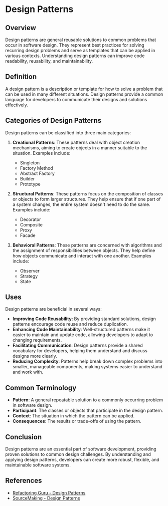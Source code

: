 # Design Patterns

## Overview

Design patterns are general reusable solutions to common problems that occur in software design. They represent best practices for solving recurring design problems and serve as templates that can be applied in various contexts. Understanding design patterns can improve code readability, reusability, and maintainability.

## Definition

A design pattern is a description or template for how to solve a problem that can be used in many different situations. Design patterns provide a common language for developers to communicate their designs and solutions effectively.

## Categories of Design Patterns

Design patterns can be classified into three main categories:

1. **Creational Patterns**: These patterns deal with object creation mechanisms, aiming to create objects in a manner suitable to the situation. Examples include:
   - Singleton
   - Factory Method
   - Abstract Factory
   - Builder
   - Prototype

2. **Structural Patterns**: These patterns focus on the composition of classes or objects to form larger structures. They help ensure that if one part of a system changes, the entire system doesn't need to do the same. Examples include:
   - Decorator
   - Composite
   - Proxy
   - Facade

3. **Behavioral Patterns**: These patterns are concerned with algorithms and the assignment of responsibilities between objects. They help define how objects communicate and interact with one another. Examples include:
   - Observer
   - Strategy
   - State

## Uses

Design patterns are beneficial in several ways:

- **Improving Code Reusability**: By providing standard solutions, design patterns encourage code reuse and reduce duplication.
- **Enhancing Code Maintainability**: Well-structured patterns make it easier to maintain and update code, allowing developers to adapt to changing requirements.
- **Facilitating Communication**: Design patterns provide a shared vocabulary for developers, helping them understand and discuss designs more clearly.
- **Reducing Complexity**: Patterns help break down complex problems into smaller, manageable components, making systems easier to understand and work with.

## Common Terminology

- **Pattern**: A general repeatable solution to a commonly occurring problem in software design.
- **Participant**: The classes or objects that participate in the design pattern.
- **Context**: The situation in which the pattern can be applied.
- **Consequences**: The results or trade-offs of using the pattern.

## Conclusion

Design patterns are an essential part of software development, providing proven solutions to common design challenges. By understanding and applying design patterns, developers can create more robust, flexible, and maintainable software systems.

## References

- [Refactoring Guru - Design Patterns](https://refactoring.guru/design-patterns)
- [SourceMaking - Design Patterns](https://sourcemaking.com/design_patterns)

